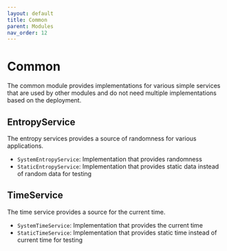 ```yaml
---
layout: default
title: Common
parent: Modules
nav_order: 12
---
```


# Common

The common module provides implementations for various simple services that are used by other modules and do not need multiple implementations based on the deployment.

## EntropyService

The entropy services provides a source of randomness for various applications.

- `SystemEntropyService`: Implementation that provides randomness
- `StaticEntropyService`: Implementation that provides static data instead of random data for testing

## TimeService

The time service provides a source for the current time.

- `SystemTimeService`: Implementation that provides the current time
- `StaticTimeService`: Implementation that provides static time instead of current time for testing
